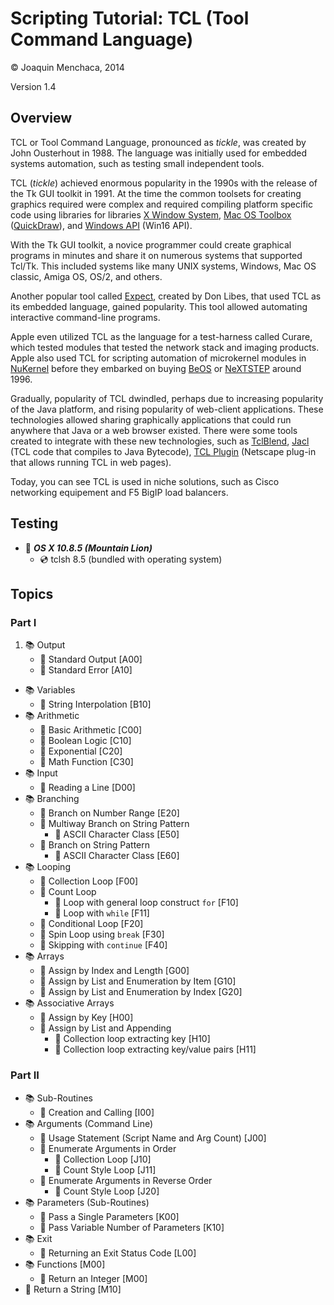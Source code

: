 # Scripting Tutorial: TCL (Tool Command Language)

© Joaquin Menchaca, 2014

Version 1.4

## Overview

TCL or Tool Command Language, pronounced as *tickle*, was created by John Ousterhout in 1988.  The language was initially used for embedded systems automation, such as testing small independent tools.  

TCL (*tickle*) achieved enormous popularity in the 1990s with the release of the Tk GUI toolkit in 1991.  At the time the common toolsets for creating graphics required were complex and required compiling platform specific code using libraries for libraries [X Window System](http://en.wikipedia.org/wiki/X_Window_System), [Mac OS Toolbox](http://en.wikipedia.org/wiki/Macintosh_Toolbox) ([QuickDraw](http://en.wikipedia.org/wiki/QuickDraw)), and [Windows API](http://en.wikipedia.org/wiki/Windows_API) (Win16 API).  

With the Tk GUI toolkit, a novice programmer could create graphical programs in minutes and share it on numerous systems that supported Tcl/Tk. This included systems like many UNIX systems, Windows, Mac OS classic, Amiga OS, OS/2, and others.

Another popular tool called [Expect](http://en.wikipedia.org/wiki/Expect), created by Don Libes, that used TCL as its embedded language, gained popularity.  This tool allowed automating interactive command-line programs.

Apple even utilized TCL as the language for a test-harness called Curare, which tested modules that tested the network stack and imaging products. Apple also used TCL for scripting automation of microkernel modules in [NuKernel](http://en.wikipedia.org/wiki/Nukernel) before they embarked on buying [BeOS](http://en.wikipedia.org/wiki/BeOS) or [NeXTSTEP](http://en.wikipedia.org/wiki/NeXTSTEP) around 1996.

Gradually, popularity of TCL dwindled, perhaps due to increasing popularity of the Java platform, and rising popularity of web-client applications.  These technologies allowed sharing graphically applications that could run anywhere that Java or a web browser existed.  There were some tools created to integrate with these new technologies, such as [TclBlend](http://en.wikipedia.org/wiki/Tcl/Java), [Jacl](http://en.wikipedia.org/wiki/Tcl/Java) (TCL code that compiles to Java Bytecode), [TCL Plugin](http://www.tcl.tk/software/plugin/) (Netscape plug-in that allows running TCL in web pages).

Today, you can see TCL is used in niche solutions, such as Cisco networking equipement and F5 BigIP load balancers.

## Testing

* :dvd: *__OS X 10.8.5 (Mountain Lion)__*
  * :cd: tclsh 8.5 (bundled with operating system)

## Topics

### Part I

1. :books: Output
   * :green_book: Standard Output [A00]
   * :green_book: Standard Error [A10]
* :books: Variables
   * :green_book: String Interpolation [B10]
* :books: Arithmetic
   * :green_book: Basic Arithmetic [C00]
   * :green_book: Boolean Logic [C10]
   * :green_book: Exponential [C20]
   * :green_book: Math Function [C30]
* :books: Input
   * :green_book: Reading a Line [D00]
* :books: Branching
   * :green_book: Branch on Number Range [E20]
   * :green_book: Multiway Branch on String Pattern
     * :page_facing_up: ASCII Character Class [E50]
   * :green_book: Branch on String Pattern
     * :page_facing_up: ASCII Character Class [E60]
* :books: Looping
  * :green_book: Collection Loop [F00]
  * :green_book: Count Loop
    * :page_facing_up: Loop with general loop construct `for` [F10]
    * :page_facing_up: Loop with `while` [F11]
  * :green_book: Conditional Loop [F20]
  * :green_book: Spin Loop using `break` [F30]
  * :green_book: Skipping with `continue` [F40]
* :books: Arrays
  * :green_book: Assign by Index and Length [G00]
  * :green_book: Assign by List and Enumeration by Item [G10]
  * :green_book: Assign by List and Enumeration by Index [G20]
* :books: Associative Arrays
  * :green_book: Assign by Key [H00]
  * :green_book: Assign by List and Appending
    * :page_facing_up: Collection loop extracting key [H10]
    * :page_facing_up: Collection loop extracting key/value pairs [H11]

### Part II


* :books: Sub-Routines
  * :green_book: Creation and Calling [I00]
* :books: Arguments (Command Line)
  * :green_book: Usage Statement (Script Name and Arg Count) [J00]
  * :green_book: Enumerate Arguments in Order
    * :page_facing_up: Collection Loop [J10]
    * :page_facing_up: Count Style Loop [J11]
  * :green_book: Enumerate Arguments in Reverse Order
    * :page_facing_up: Count Style Loop  [J20]
* :books: Parameters (Sub-Routines)
  * :green_book: Pass a Single Parameters [K00]
  * :green_book: Pass Variable Number of Parameters [K10]
* :books: Exit
   * :green_book: Returning an Exit Status Code [L00]
* :books: Functions [M00]
   * :closed_book: Return an Integer [M00]
* :closed_book: Return a String [M10]
